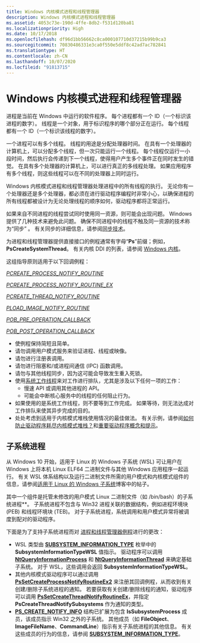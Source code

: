```yaml
---
title: Windows 内核模式进程和线程管理器
description: Windows 内核模式进程和线程管理器
ms.assetid: 4053c73e-190d-4ffe-8db2-f531d120ba81
ms.localizationpriority: High
ms.date: 10/17/2018
ms.openlocfilehash: df96d1bb56662c8ca000107710d37215b99b9ca3
ms.sourcegitcommit: 70830486331e3ca0f550e5ddf8c42ad7ac782841
ms.translationtype: HT
ms.contentlocale: zh-CN
ms.lasthandoff: 10/07/2020
ms.locfileid: "91813715"
---
```

# <a name="windows-kernel-mode-process-and-thread-manager"></a>Windows 内核模式进程和线程管理器


 进程是当前在 Windows 中运行的软件程序。 每个进程都有一个 ID（一个标识该进程的数字）。  线程是一个对象，用于标识程序的哪个部分正在运行。 每个线程都有一个 ID（一个标识该线程的数字）。

一个进程可以有多个线程。 线程的用途是分配处理器时间。 在具有一个处理器的计算机上，可以分配多个线程，但一次只能运行一个线程。 每个线程仅运行一小段时间，然后执行会传递到下一个线程，使得用户产生多个事件正在同时发生的错觉。 在具有多个处理器的计算机上，可以进行真正的多线程处理。 如果应用程序有多个线程，则这些线程可以在不同的处理器上同时运行。

Windows 内核模式进程和线程管理器处理进程中的所有线程的执行。 无论你有一个处理器还是多个处理器，都必须在进行驱动程序编程时非常小心，以确保进程的所有线程都被设计为无论处理线程的顺序如何，驱动程序都将正常运行。

如果来自不同进程的线程尝试同时使用同一资源，则可能会出现问题。 Windows 提供了几种技术来避免此问题。 确保不同进程中的线程不触及同一资源的技术称为“同步”  。 有关同步的详细信息，请参阅[同步技术](introduction-to-kernel-dispatcher-objects.md)。

为进程和线程管理器提供直接接口的例程通常有字母“**Ps**”前缀；例如，**PsCreateSystemThread**。 有关内核 DDI 的列表，请参阅 [Windows 内核](/windows-hardware/drivers/ddi/_kernel/)。

这组指导原则适用于以下回调例程：

[_PCREATE_PROCESS_NOTIFY_ROUTINE_](/windows-hardware/drivers/ddi/ntddk/nc-ntddk-pcreate_process_notify_routine)

[_PCREATE_PROCESS_NOTIFY_ROUTINE_EX_](/windows-hardware/drivers/ddi/ntddk/nc-ntddk-pcreate_process_notify_routine_ex)

[_PCREATE_THREAD_NOTIFY_ROUTINE_](/windows-hardware/drivers/ddi/ntddk/nc-ntddk-pcreate_thread_notify_routine)

[_PLOAD_IMAGE_NOTIFY_ROUTINE_](/windows-hardware/drivers/ddi/ntddk/nc-ntddk-pload_image_notify_routine)

[_POB_PRE_OPERATION_CALLBACK_](/windows-hardware/drivers/ddi/wdm/nc-wdm-pob_pre_operation_callback)

[_POB_POST_OPERATION_CALLBACK_](/windows-hardware/drivers/ddi/wdm/nc-wdm-pob_post_operation_callback)

-    使例程保持简短且简单。
-    请勿调用用户模式服务来验证进程、线程或映像。 
-    请勿进行注册表调用。 
-    请勿进行阻塞和/或进程间通信 (IPC) 函数调用。 
-    请勿与其他线程同步，因为这可能会导致发生重入死锁。 
-    使用[系统工作线程](./system-worker-threads.md)来对工作进行排队，尤其是涉及以下任何一项的工作： 
        -    慢速 API 或调用其他进程的 API。
        -    可能会中断核心服务中的线程的任何阻止行为。 
-    如果使用的是系统工作线程，则不要等到工作完成。 如果等待，则无法达成对工作排队来使其异步完成的目的。
-    处处考虑到适用于内核模式堆栈使用情况的最佳做法。 有关示例，请参阅[如何防止驱动程序耗尽内核模式堆栈？](/previous-versions/windows/hardware/design/dn613940(v=vs.85))和[重要驱动程序概念和提示](/previous-versions/windows/hardware/design/dn614604(v=vs.85))。


## <a name="subsystem-processes"></a>子系统进程


从 Windows 10 开始，适用于 Linux 的 Windows 子系统 (WSL) 可让用户在 Windows 上将本机 Linux ELF64 二进制文件与其他 Windows 应用程序一起运行。 有关 WSL 体系结构以及运行二进制文件所需的用户模式和内核模式组件的信息，请参阅[适用于 Linux 的 Windows 子系统](/archive/blogs/wsl/)博客中的帖子。

其中一个组件是托管未修改的用户模式 Linux 二进制文件（如 /bin/bash）的子系统进程**。 子系统进程不包含与 Win32 进程关联的数据结构，例如进程环境块 (PEB) 和线程环境块 (TEB)。 对于子系统进程，系统调用和用户模式异常将被调度到配对的驱动程序。

下面是为了支持子系统进程而对 [进程和线程管理器例程](/windows-hardware/drivers/ddi/index)进行的更改：

-   WSL 类型由 [**SUBSYSTEM\_INFORMATION\_TYPE**](/windows-hardware/drivers/ddi/ntddk/ne-ntddk-_subsystem_information_type) 枚举中的 **SubsystemInformationTypeWSL** 值指示。 驱动程序可以调用 [**NtQueryInformationProcess**](/windows/win32/api/winternl/nf-winternl-ntqueryinformationprocess) 和 [**NtQueryInformationThread**](/windows/win32/api/winternl/nf-winternl-ntqueryinformationthread) 来确定基础子系统。 对于 WSL，这些调用会返回 **SubsystemInformationTypeWSL**。
-   其他内核模式驱动程序可以通过调用 [**PsSetCreateProcessNotifyRoutineEx2**](/windows-hardware/drivers/ddi/ntddk/nf-ntddk-pssetcreateprocessnotifyroutineex2) 来注册其回调例程，从而收到有关创建/删除子系统进程的通知。 若要获取有关创建/删除线程的通知，驱动程序可以调用 [**PsSetCreateThreadNotifyRoutineEx**](/windows-hardware/drivers/ddi/ntddk/nf-ntddk-pssetcreatethreadnotifyroutineex)，并指定 **PsCreateThreadNotifySubsystems** 作为通知的类型。
-   [**PS\_CREATE\_NOTIFY\_INFO**](/windows-hardware/drivers/ddi/ntddk/ns-ntddk-_ps_create_notify_info) 结构已扩展为包含 **IsSubsystemProcess** 成员，该成员指示 Win32 之外的子系统。 其他成员（如 **FileObject**、**ImageFileName**、**CommandLine**）指示有关子系统进程的其他信息。 有关这些成员的行为的信息，请参阅 [**SUBSYSTEM\_INFORMATION\_TYPE**](/windows-hardware/drivers/ddi/ntddk/ne-ntddk-_subsystem_information_type)。

